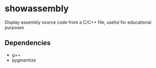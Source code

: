 # showassembly
Display assembly source code from a C/C++ file, useful for educational purposes

## Dependencies

- g++
- pygmentize
